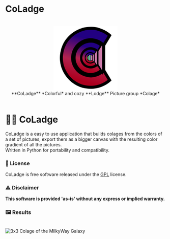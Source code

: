 # CoLadge
<div align="center">
<br>
<picture>
  <img alt="CoLadge Logo" src="https://github.com/Ricard0Contreras/CoLadge/raw/main/GUI/Icon.png" height="200px">
</picture>
<br>
**CoLadge**  
*Colorful* and cozy **Lodge** Picture group *Colage*
</div>
<br>

# 🎨💓 CoLadge  

CoLadge is a easy to use application that builds colages from the colors of a set of pictures, export them as a bigger canvas with the resulting color gradient of all the pictures.   
Written in Python for portability and compatibility.  

### 📖 License  

CoLadge is free software released under the [GPL](https://github.com/Ricard0Contreras/CoLadge/blob/main/LICENSE) license.  

### ⚠️ Disclaimer  

**This software is provided 'as-is' without any express or implied warranty.**  

### 🖼 Results  

<br>
  <img alt="3x3 Colage of the MilkyWay Galaxy" src="https://github.com/Ricard0Contreras/CoLadge/raw/main/GUI/Example1.png" height="300px">
<br>
